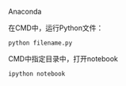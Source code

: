 Anaconda

在CMD中，运行Python文件：
```
python filename.py
```

CMD中指定目录中，打开notebook
```
ipython notebook
```
